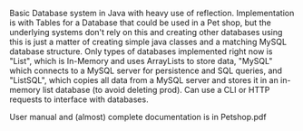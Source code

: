 Basic Database system in Java with heavy use of reflection.
Implementation is with Tables for a Database that could be used in a Pet shop, but the underlying systems don't rely on this and creating other databases using this is just a matter of creating simple java classes and a matching MySQL database structure.
Only types of databases implemented right now is "List", which is In-Memory and uses ArrayLists to store data, "MySQL" which connects to a MySQL server for persistence and SQL queries, and "ListSQL", which copies all data from a MySQL server and stores it in an in-memory list database (to avoid deleting prod).
Can use a CLI or HTTP requests to interface with databases.

User manual and (almost) complete documentation is in Petshop.pdf
